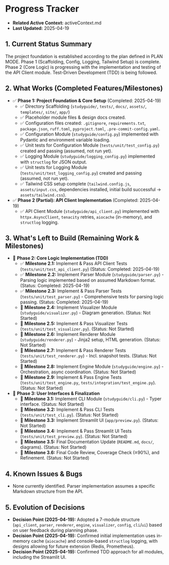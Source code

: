 # Progress Tracker

*   **Related Active Context:** activeContext.md
*   **Last Updated:** 2025-04-19

## 1. Current Status Summary

The project foundation is established according to the plan defined in PLAN MODE. Phase 1 (Scaffolding, Config, Logging, Tailwind Setup) is complete. Phase 2 (Core Logic) is progressing with the implementation and testing of the API Client module. Test-Driven Development (TDD) is being followed.

## 2. What Works (Completed Features/Milestones)

*   ✅ **Phase 1: Project Foundation & Core Setup** (Completed: 2025-04-19)
    *   ✅ Directory Scaffolding (`studyguide/`, `tests/`, `docs/`, `assets/`, `templates/`, `site/`, `app/`)
    *   ✅ Placeholder module files & design docs created.
    *   ✅ Configuration files created: `.gitignore`, `requirements.txt`, `package.json`, `ruff.toml`, `pyproject.toml`, `.pre-commit-config.yaml`.
    *   ✅ Configuration Module (`studyguide/config.py`) implemented with Pydantic and environment variable loading.
    *   ✅ Unit tests for Configuration Module (`tests/unit/test_config.py`) created and passing (assumed, not run yet).
    *   ✅ Logging Module (`studyguide/logging_config.py`) implemented with `structlog` for JSON output.
    *   ✅ Unit tests for Logging Module (`tests/unit/test_logging_config.py`) created and passing (assumed, not run yet).
    *   ✅ Tailwind CSS setup complete (`tailwind.config.js`, `assets/input.css`, dependencies installed, initial build successful -> `assets/tailwind.css`).
*   ✅ **Phase 2 (Partial): API Client Implementation** (Completed: 2025-04-19)
    *   ✅ API Client Module (`studyguide/api_client.py`) implemented with `httpx.AsyncClient`, `tenacity` retries, `aiocache` (in-memory), and `structlog` logging.

## 3. What's Left to Build (Remaining Work & Milestones)

*   🎯 **Phase 2: Core Logic Implementation (TDD)**
    *   ✅ **Milestone 2.1:** Implement & Pass API Client Tests (`tests/unit/test_api_client.py`) (Status: Completed: 2025-04-19)
    *   ✅ **Milestone 2.2:** Implement Parser Module (`studyguide/parser.py`) - Parsing logic implemented based on assumed Markdown format. (Status: Completed: 2025-04-19)
    *   ✅ **Milestone 2.3:** Implement & Pass Parser Tests (`tests/unit/test_parser.py`) - Comprehensive tests for parsing logic passing. (Status: Completed: 2025-04-19)
    *   🎯 **Milestone 2.4:** Implement Visualizer Module (`studyguide/visualizer.py`) - Diagram generation. (Status: Not Started)
    *   🎯 **Milestone 2.5:** Implement & Pass Visualizer Tests (`tests/unit/test_visualizer.py`). (Status: Not Started)
    *   🎯 **Milestone 2.6:** Implement Renderer Module (`studyguide/renderer.py`) - Jinja2 setup, HTML generation. (Status: Not Started)
    *   🎯 **Milestone 2.7:** Implement & Pass Renderer Tests (`tests/unit/test_renderer.py`) - Incl. snapshot tests. (Status: Not Started)
    *   🎯 **Milestone 2.8:** Implement Engine Module (`studyguide/engine.py`) - Orchestration, async coordination. (Status: Not Started)
    *   🎯 **Milestone 2.9:** Implement & Pass Engine Tests (`tests/unit/test_engine.py`, `tests/integration/test_engine.py`). (Status: Not Started)
*   🎯 **Phase 3: User Interfaces & Finalization**
    *   🎯 **Milestone 3.1:** Implement CLI Module (`studyguide/cli.py`) - Typer interface. (Status: Not Started)
    *   🎯 **Milestone 3.2:** Implement & Pass CLI Tests (`tests/unit/test_cli.py`). (Status: Not Started)
    *   🎯 **Milestone 3.3:** Implement Streamlit UI (`app/preview.py`). (Status: Not Started)
    *   🎯 **Milestone 3.4:** Implement & Pass Streamlit UI Tests (`tests/unit/test_preview.py`). (Status: Not Started)
    *   🎯 **Milestone 3.5:** Final Documentation Update (`README.md`, `docs/`, diagrams). (Status: Not Started)
    *   🎯 **Milestone 3.6:** Final Code Review, Coverage Check (≥90%), and Refinement. (Status: Not Started)

## 4. Known Issues & Bugs

*   None currently identified. Parser implementation assumes a specific Markdown structure from the API.

## 5. Evolution of Decisions

*   **Decision Point (2025-04-19):** Adopted a 7-module structure (`api_client`, `parser`, `renderer`, `engine`, `visualizer`, `config`, `cli`/`ui`) based on user feedback during planning phase.
*   **Decision Point (2025-04-19):** Confirmed initial implementation uses in-memory cache (`aiocache`) and console-based `structlog` logging, with designs allowing for future extension (Redis, Prometheus).
*   **Decision Point (2025-04-19):** Confirmed TDD approach for all modules, including the Streamlit UI.
